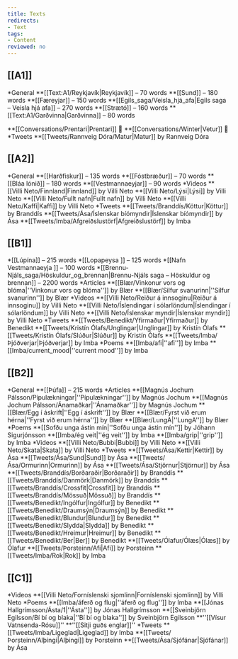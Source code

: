 ```yaml
---
title: Texts
redirects:
- Text
tags:
- Content
reviewed: no
---
```


## [[A1]]

*General
**[[Text:A1/Reykjavík|Reykjavík]] – 70 words
**[[Sund]] – 180 words
**[[Færeyjar]] – 150 words
**[[Egils_saga/Veisla_hjá_afa|Egils saga – Veisla hjá afa]] – 270 words
**[[Strætó]] – 160 words
**[[Text:A1/Garðvinna|Garðvinna]] – 80 words
<!--**[[Text/Milk|Mjólk]] – 30 words
**[[Text:Eiríkur dansar|Dans]] – 9 words-->
**[[Conversations/Prentari|Prentari]] 💬
**[[Conversations/Winter|Vetur]] 💬
*Tweets
**[[Tweets/Rannveig Dóra/Matur|Matur]] by Rannveig Dóra

## [[A2]]

*General
**[[Harðfiskur]] – 135 words
**[[Fóstbræður]] – 70 words
**[[Bláa lónið]] – 180 words
**[[Vestmannaeyjar]] – 90 words
*Videos
**[[Villi Neto/Finnland|Finnland]] by Villi Neto
**[[Villi Neto/Lýsi|Lýsi]] by Villi Neto
**[[Villi Neto/Fullt nafn|Fullt nafn]] by Villi Neto
**[[Villi Neto/Kaffi|Kaffi]] by Villi Neto
*Tweets
**[[Tweets/Branddís/Köttur|Köttur]] by Branddís
**[[Tweets/Ása/Íslenskar bíómyndir|Íslenskar bíómyndir]] by Ása
**[[Tweets/Imba/Afgreiðslustörf|Afgreiðslustörf]] by Imba

## [[B1]]

*[[Lúpína]] – 215 words
*[[Lopapeysa ]] – 125 words
*[[Nafn Vestmannaeyja ]] – 100 words
*[[Brennu-Njáls_saga/Höskuldur_og_brennan|Brennu-Njáls saga – Höskuldur og brennan]] – 2200 words
*Articles
**[[Blær/Vinkonur vors og blóma|''Vinkonur vors og blóma'']] by Blær
**[[Blær/Silfur svanurinn|''Silfur svanurinn'']] by Blær
*Videos
**[[Villi Neto/Reiður á innsoginu|Reiður á innsoginu]] by Villi Neto
**[[Villi Neto/Íslendingar í sólarlöndum|Íslendingar í sólarlöndum]] by Villi Neto
**[[Villi Neto/Íslenskar myndir|Íslenskar myndir]] by Villi Neto
*Tweets
**[[Tweets/Benedikt/Yfirmaður|Yfirmaður]] by Benedikt
**[[Tweets/Kristín Ólafs/Unglingar|Unglingar]] by Kristín Ólafs
**[[Tweets/Kristín Ólafs/Slúður|Slúður]] by Kristín Ólafs
**[[Tweets/Imba/Þjóðverjar|Þjóðverjar]] by Imba
*Poems
**[[Imba/afi|''afi'']] by Imba
**[[Imba/current_mood|''current mood'']] by Imba

## [[B2]]

*General
**[[Þúfa]] – 215 words
*Articles
**[[Magnús Jochum Pálsson/Pípulækningar|''Pípulækningar'']] by Magnús Jochum
**[[Magnús Jochum Pálsson/Ánamaðkar|''Ánamaðkar'']] by Magnús Jochum
**[[Blær/Egg í áskrift|''Egg í áskrift'']] by Blær
**[[Blær/Fyrst við erum hérna|''Fyrst við erum hérna'']] by Blær
**[[Blær/LungA|''LungA'']] by Blær
*Poems
**[[Sofðu unga ástin mín|''Sofðu unga ástin mín'']] by Jóhann Sigurjónsson
**[[Imba/ég veit|''ég veit'']] by Imba
**[[Imba/grip|''grip'']] by Imba
*Videos
**[[Villi Neto/Bubbi|Bubbi]] by Villi Neto
**[[Villi Neto/Skata|Skata]] by Villi Neto
*Tweets
**[[Tweets/Ása/Kettir|Kettir]] by Ása
**[[Tweets/Ása/Sund|Sund]] by Ása
**[[Tweets/Ása/Ormurinn|Ormurinn]] by Ása
**[[Tweets/Ása/Stjörnur|Stjörnur]] by Ása
**[[Tweets/Branddís/Borðaraðir|Borðaraðir]] by Branddís
**[[Tweets/Branddís/Danmörk|Danmörk]] by Branddís
**[[Tweets/Branddís/Crossfit|Crossfit]] by Branddís
**[[Tweets/Branddís/Mössuð|Mössuð]] by Branddís
**[[Tweets/Benedikt/Ingólfur|Ingólfur]] by Benedikt
**[[Tweets/Benedikt/Draumsýn|Draumsýn]] by Benedikt
**[[Tweets/Benedikt/Blundur|Blundur]] by Benedikt
**[[Tweets/Benedikt/Slydda|Slydda]] by Benedikt
**[[Tweets/Benedikt/Hreimur|Hreimur]] by Benedikt
**[[Tweets/Benedikt/Ber|Ber]] by Benedikt
**[[Tweets/Ólafur/Ólæs|Ólæs]] by Ólafur
**[[Tweets/Þorsteinn/Afi|Afi]] by Þorsteinn
**[[Tweets/Imba/Rok|Rok]] by Imba

## [[C1]]

*Videos
**[[Villi Neto/Forníslenski sjomlinn|Forníslenski sjomlinn]] by Villi Neto
*Poems
**[[Imba/áferð og flug|''áferð og flug'']] by Imba
**[[Jónas Hallgrímsson/Ásta/1|''Ásta'']] by Jónas Hallgrímsson
**[[Sveinbjörn Egilsson/Bí bí og blaka|''Bí bí og blaka'']] by Sveinbjörn Egilsson
**''[[Vísur Vatnsenda-Rósu]]''
**''[[Sitji guðs englar]]''
*Tweets
**[[Tweets/Imba/Ligeglad|Ligeglad]] by Imba
**[[Tweets/Þorsteinn/Alþingi|Alþingi]] by Þorsteinn
**[[Tweets/Ása/Sjófánar|Sjófánar]] by Ása<!--{{needs audio}}-->

<!-- {{Mailchimp}} -->


